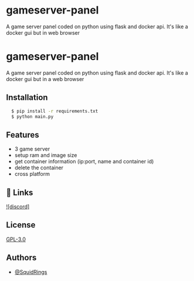 
# gameserver-panel

A game server panel coded on python using flask and docker api. It's like a docker gui but in web browser

# gameserver-panel

A game server panel coded on python using flask and docker api. It's like a docker gui but in a web browser


## Installation

```bash
  $ pip install -r requirements.txt
  $ python main.py
```
    
## Features

- 3 game server
- setup ram and image size
- get container information (ip:port, name and container id)
- delete the container
- cross platform


## 🔗 Links
[![discord]](https://discord.gg/VdyGSGWefa)
## License

[GPL-3.0](https://choosealicense.com/licenses/gpl-3.0/)


## Authors

- [@SquidRings](https://www.github.com/SquidRings)


